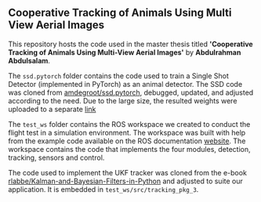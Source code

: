 ## Cooperative Tracking of Animals Using Multi View Aerial Images

This repository hosts the code used in the master thesis titled **'Cooperative Tracking of Animals Using Multi-View Aerial Images'** by **Abdulrahman Abdulsalam**.

The `ssd.pytorch` folder contains the code used to train a Single Shot Detector (implemented in PyTorch) as an animal detector. The SSD code was cloned from [amdegroot/ssd.pytorch](https://github.com/amdegroot/ssd.pytorch), debugged, updated, and adjusted according to the need. Due to the large size, the resulted weights were uploaded to a separate [link](https://drive.google.com/drive/folders/1bS8U3M0u12KoRpOE-qK-X8qpyl00IA27?usp=sharing)

The `test_ws` folder contains the ROS workspace we created to conduct the flight test in a simulation environment. The workspace was built with help from the example code available on the ROS documentation [website](http://wiki.ros.org/). The workspace contains the code that implements the four modules, detection, tracking, sensors and control.

The code used to implement the UKF tracker was cloned from the e-book [rlabbe/Kalman-and-Bayesian-Filters-in-Python](https://github.com/rlabbe/Kalman-and-Bayesian-Filters-in-Python) and adjusted to suite our application. It is embedded in `test_ws/src/tracking_pkg_3`.
